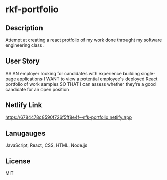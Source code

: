 # rkf-portfolio
## Description
Attempt at creating a react protfolio of my work done throught my software engineering class.
## User Story
AS AN employer looking for candidates with experience building single-page applications
I WANT to view a potential employee's deployed React portfolio of work samples
SO THAT I can assess whether they're a good candidate for an open position
## Netlify Link
https://6784478c8590f726f5ff8e4f--rfk-portfolio.netlify.app
## Lanugauges 
JavaScript, React, CSS, HTML, Node.js
## License 
MIT
